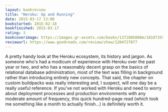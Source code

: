 ```yaml
---
layout: bookreview
title: "Heroku: Up and Running"
date: 2015-03-17 13:00
bookstarted: 2015-02-18
bookfinished: 2015-03-17
rating: 3
bookcoverimage: https://images.gr-assets.com/books/1371805808m/18107359.jpg
reviewurl: https://www.goodreads.com/review/show/1204727077
---
```


A pretty handy look at the Heroku ecosystem, its history and jargon. As someone who's had a modicum of experience with Heroku over the past year or two, and who has a reasonably decent grasp on the basics of relational database administration, most of the text was filling in background rather than introducing entirely new concepts. That said, the chapter on custom buildpacks was really interesting and, I suspect, will one day be a really useful reference. If you've not worked with Heroku and need to worry about deployment processes and production environments with any moderate amount of frequency, this quick hundred-page read (which took me something like a month to actually finish...) is definitely worth it.